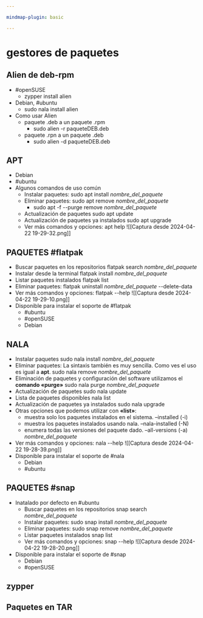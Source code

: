 ```yaml
---

mindmap-plugin: basic

---
```


# gestores de paquetes

## Alien de deb-rpm
- #openSUSE
    - zypper install alien
- Debian, #ubuntu
    - sudo nala install alien
- Como usar Alien
    - paquete .deb a un paquete .rpm
        - sudo alien -r paqueteDEB.deb
    - paquete .rpn a un paquete .deb
        - sudo alien -d paqueteDEB.deb

## APT
- Debian
- #ubuntu
- Algunos comandos de uso común
    - Instalar paquetes:
               sudo apt install _nombre_del_paquete_
    - Eliminar paquetes:
             sudo apt remove _nombre_del_paquete_
        - sudo apt -f --purge remove _nombre_del_paquete_
    - Actualización de paquetes
             sudo apt update
    - Actualización de paquetes ya instalados
            sudo apt upgrade
    - Ver más comandos y opciones:
              apt help
              ![[Captura desde 2024-04-22 19-29-32.png]]

## PAQUETES #flatpak
- Buscar paquetes en los repositorios
      flatpak search _nombre_del_paquete_
- Instalar desde la terminal
         flatpak install _nombre_del_paquete_
- Listar paquetes instalados
       flatpak list
- Eliminar paquetes:
         flatpak uninstall _nombre_del_paquete_ --delete-data
- Ver más comandos y opciones:
        flatpak --help
        ![[Captura desde 2024-04-22 19-29-10.png]]
- Disponible para instalar el soporte de #flatpak
    - #ubuntu
    - #openSUSE
    - Debian

## NALA
- Instalar paquetes
         sudo nala install _nombre_del_paquete_
- Eliminar paquetes:
         La sintaxis también es muy sencilla. Como ves el uso es igual a **apt**.
         sudo nala remove _nombre_del_paquete_
- Eliminación de paquetes y configuración del software
         utilizamos el **comando «purge»**
         sudo nala purge _nombre_del_paquete_
- Actualización de paquetes
         sudo nala update
- Lista de paquetes disponibles
         nala list
- Actualización de paquetes ya instalados
         sudo nala upgrade
- Otras opciones que podemos utilizar con **«list»**:
    - muestra solo los paquetes instalados en el sistema.
            –installed (-i)
    - muestra los paquetes instalados usando nala.
            –nala-installed (-N)
    - enumera todas las versiones del paquete dado.
            –all-versions (-a) _nombre_del_paquete_
- Ver más comandos y opciones:
        nala --help
        ![[Captura desde 2024-04-22 19-28-39.png]]
- Disponible para instalar el soporte de #nala
    - Debian
    - #ubuntu

## PAQUETES #snap
- Inatalado por defecto en #ubuntu
    - Buscar paquetes en los repositorios
         snap search _nombre_del_paquete_
    - Instalar paquetes:
           sudo snap install _nombre_del_paquete_
    - Eliminar paquetes:
           sudo snap remove _nombre_del_paquete_
    - Listar paquetes instalados
           snap list
    - Ver más comandos y opciones:
          snap --help
          ![[Captura desde 2024-04-22 19-28-20.png]]
- Disponible para instalar el soporte de #snap
    - Debian
    - #openSUSE

## zypper

## Paquetes en TAR